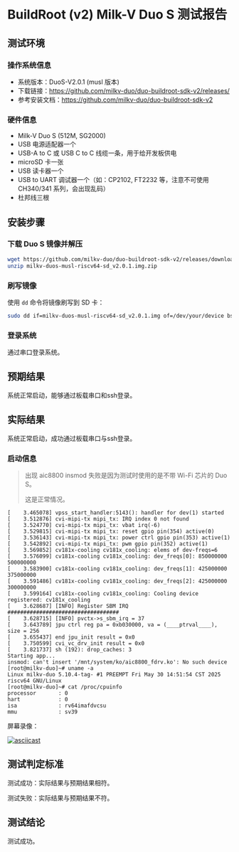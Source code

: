 # BuildRoot (v2) Milk-V Duo S 测试报告

## 测试环境

### 操作系统信息

- 系统版本：DuoS-V2.0.1 (musl 版本)
- 下载链接：https://github.com/milkv-duo/duo-buildroot-sdk-v2/releases/
- 参考安装文档：https://github.com/milkv-duo/duo-buildroot-sdk-v2

### 硬件信息

- Milk-V Duo S (512M, SG2000)
- USB 电源适配器一个
- USB-A to C 或 USB C to C 线缆一条，用于给开发板供电
- microSD 卡一张
- USB 读卡器一个
- USB to UART 调试器一个（如：CP2102, FT2232 等，注意不可使用 CH340/341 系列，会出现乱码）
- 杜邦线三根

## 安装步骤

###  下载 Duo S 镜像并解压

```bash
wget https://github.com/milkv-duo/duo-buildroot-sdk-v2/releases/download/v2.0.1/milkv-duos-musl-riscv64-sd_v2.0.1.img.zip
unzip milkv-duos-musl-riscv64-sd_v2.0.1.img.zip
```

###  刷写镜像

使用 `dd` 命令将镜像刷写到 SD 卡：

```bash
sudo dd if=milkv-duos-musl-riscv64-sd_v2.0.1.img of=/dev/your/device bs=1M status=progress
```

### 登录系统

通过串口登录系统。

## 预期结果

系统正常启动，能够通过板载串口和ssh登录。

## 实际结果

系统正常启动，成功通过板载串口与ssh登录。

### 启动信息

> 出现 aic8800 insmod 失败是因为测试时使用的是不带 Wi-Fi 芯片的 Duo S。
>
> 这是正常情况。

```log
[    3.465078] vpss_start_handler:5143(): handler for dev(1) started
[    3.512876] cvi-mipi-tx mipi_tx: IRQ index 0 not found
[    3.524770] cvi-mipi-tx mipi_tx: vbat irq(-6)
[    3.529815] cvi-mipi-tx mipi_tx: reset gpio pin(354) active(0)
[    3.536143] cvi-mipi-tx mipi_tx: power ctrl gpio pin(353) active(1)
[    3.542892] cvi-mipi-tx mipi_tx: pwm gpio pin(352) active(1)
[    3.569852] cv181x-cooling cv181x_cooling: elems of dev-freqs=6
[    3.576099] cv181x-cooling cv181x_cooling: dev_freqs[0]: 850000000 500000000
[    3.583900] cv181x-cooling cv181x_cooling: dev_freqs[1]: 425000000 375000000
[    3.591486] cv181x-cooling cv181x_cooling: dev_freqs[2]: 425000000 300000000
[    3.599164] cv181x-cooling cv181x_cooling: Cooling device registered: cv181x_cooling
[    3.628687] [INFO] Register SBM IRQ ###################################
[    3.628715] [INFO] pvctx->s_sbm_irq = 37
[    3.643789] jpu ctrl reg pa = 0xb030000, va = (____ptrval____), size = 256
[    3.655437] end jpu_init result = 0x0
[    3.750599] cvi_vc_drv_init result = 0x0
[    3.821737] sh (192): drop_caches: 3
Starting app...
insmod: can't insert '/mnt/system/ko/aic8800_fdrv.ko': No such device
[root@milkv-duo]~# uname -a
Linux milkv-duo 5.10.4-tag- #1 PREEMPT Fri May 30 14:51:54 CST 2025 riscv64 GNU/Linux
[root@milkv-duo]~# cat /proc/cpuinfo
processor       : 0
hart            : 0
isa             : rv64imafdvcsu
mmu             : sv39
```

屏幕录像：

[![asciicast](https://asciinema.org/a/MRJsh4hLcH9HsXDixX6lJzdZx.svg)](https://asciinema.org/a/MRJsh4hLcH9HsXDixX6lJzdZx)

## 测试判定标准

测试成功：实际结果与预期结果相符。

测试失败：实际结果与预期结果不符。

## 测试结论

测试成功。
